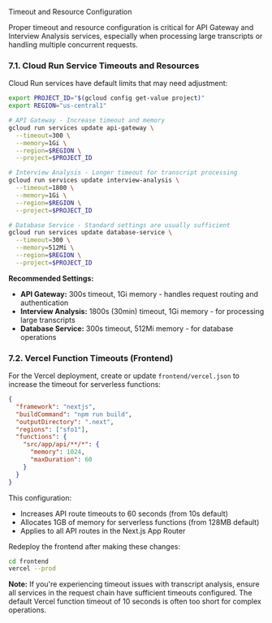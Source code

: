 Timeout and Resource Configuration

Proper timeout and resource configuration is critical for API Gateway and Interview Analysis services, especially when processing large transcripts or handling multiple concurrent requests.

### 7.1. Cloud Run Service Timeouts and Resources

Cloud Run services have default limits that may need adjustment:

```bash
export PROJECT_ID="$(gcloud config get-value project)"
export REGION="us-central1"

# API Gateway - Increase timeout and memory
gcloud run services update api-gateway \
  --timeout=300 \
  --memory=1Gi \
  --region=$REGION \
  --project=$PROJECT_ID

# Interview Analysis - Longer timeout for transcript processing
gcloud run services update interview-analysis \
  --timeout=1800 \
  --memory=1Gi \
  --region=$REGION \
  --project=$PROJECT_ID

# Database Service - Standard settings are usually sufficient
gcloud run services update database-service \
  --timeout=300 \
  --memory=512Mi \
  --region=$REGION \
  --project=$PROJECT_ID
```

**Recommended Settings:**
* **API Gateway:** 300s timeout, 1Gi memory - handles request routing and authentication
* **Interview Analysis:** 1800s (30min) timeout, 1Gi memory - for processing large transcripts
* **Database Service:** 300s timeout, 512Mi memory - for database operations

### 7.2. Vercel Function Timeouts (Frontend)

For the Vercel deployment, create or update `frontend/vercel.json` to increase the timeout for serverless functions:

```json
{
  "framework": "nextjs",
  "buildCommand": "npm run build",
  "outputDirectory": ".next",
  "regions": ["sfo1"],
  "functions": {
    "src/app/api/**/*": {
      "memory": 1024,
      "maxDuration": 60
    }
  }
}
```

This configuration:
* Increases API route timeouts to 60 seconds (from 10s default)
* Allocates 1GB of memory for serverless functions (from 128MB default)
* Applies to all API routes in the Next.js App Router

Redeploy the frontend after making these changes:

```bash
cd frontend
vercel --prod
```

**Note:** If you're experiencing timeout issues with transcript analysis, ensure all services in the request chain have sufficient timeouts configured. The default Vercel function timeout of 10 seconds is often too short for complex operations.